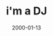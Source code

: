 ---
layout: base.njk
title : 'i&#39;m a DJ' 
view_title : 'None' 
year : '2000' 
date : '2000-01-13' 
img_file : '/drawing/imadj.png' 
html_file : 'imadj' 
next_html : 'sexylook.html' 
year_order : '18' 
permalink : "title/{{html_file}}.html"
---